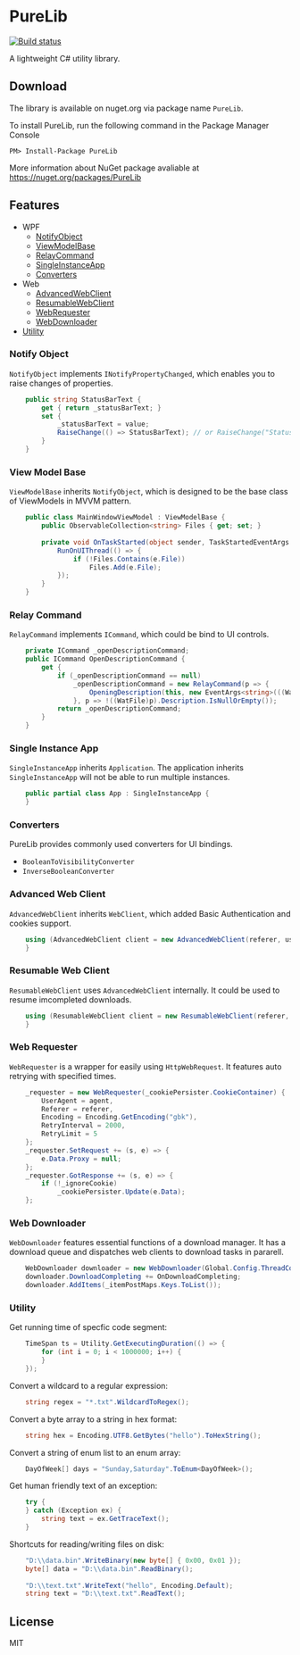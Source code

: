 # PureLib

[![Build status](https://ci.appveyor.com/api/projects/status/aogji08cvj7g1rq6?svg=true)](https://ci.appveyor.com/project/eriforce/purelib)

A lightweight C# utility library.


## Download

The library is available on nuget.org via package name `PureLib`.

To install PureLib, run the following command in the Package Manager Console
```
PM> Install-Package PureLib
```
More information about NuGet package avaliable at https://nuget.org/packages/PureLib


## Features

- WPF
  - [NotifyObject](#notify-object)
  - [ViewModelBase](#view-model-base)
  - [RelayCommand](#relay-command)
  - [SingleInstanceApp](#single-instance-app)
  - [Converters](#converters)
- Web
  - [AdvancedWebClient](#advanced-web-client)
  - [ResumableWebClient](#resumable-web-client)
  - [WebRequester](#web-requester)
  - [WebDownloader](#web-downloader)
- [Utility](#utility)

### Notify Object

`NotifyObject` implements `INotifyPropertyChanged`, which enables you to raise changes of properties.
```csharp
    public string StatusBarText {
        get { return _statusBarText; }
        set {
            _statusBarText = value;
            RaiseChange(() => StatusBarText); // or RaiseChange("StatusBarText");
        }
    }
```

### View Model Base

`ViewModelBase` inherits `NotifyObject`, which is designed to be the base class of ViewModels in MVVM pattern.
```csharp
    public class MainWindowViewModel : ViewModelBase {
        public ObservableCollection<string> Files { get; set; }
        
        private void OnTaskStarted(object sender, TaskStartedEventArgs e) {
            RunOnUIThread(() => {
                if (!Files.Contains(e.File))
                    Files.Add(e.File);
            });
        }
    }
```

### Relay Command

`RelayCommand` implements `ICommand`, which could be bind to UI controls.
```csharp
    private ICommand _openDescriptionCommand;
    public ICommand OpenDescriptionCommand {
        get {
            if (_openDescriptionCommand == null)
                _openDescriptionCommand = new RelayCommand(p => {
                    OpeningDescription(this, new EventArgs<string>(((WatFile)p).Description));
                }, p => !((WatFile)p).Description.IsNullOrEmpty());
            return _openDescriptionCommand;
        }
    }
```

### Single Instance App

`SingleInstanceApp` inherits `Application`. The application inherits `SingleInstanceApp` will not be able to run multiple instances.
```csharp
    public partial class App : SingleInstanceApp { 
    }
```

### Converters

PureLib provides commonly used converters for UI bindings.
- `BooleanToVisibilityConverter`
- `InverseBooleanConverter`

### Advanced Web Client

`AdvancedWebClient` inherits `WebClient`, which added Basic Authentication and cookies support.
```csharp
    using (AdvancedWebClient client = new AdvancedWebClient(referer, userName, password, cookies)) {
    }
```

### Resumable Web Client

`ResumableWebClient` uses `AdvancedWebClient` internally. It could be used to resume imcompleted downloads.
```csharp
    using (ResumableWebClient client = new ResumableWebClient(referer, userName, password, cookies)) {
    }
```

### Web Requester

`WebRequester` is a wrapper for easily using `HttpWebRequest`. It features auto retrying with specified times.
```csharp
    _requester = new WebRequester(_cookiePersister.CookieContainer) {
        UserAgent = agent,
        Referer = referer,
        Encoding = Encoding.GetEncoding("gbk"),
        RetryInterval = 2000,
        RetryLimit = 5
    };
    _requester.SetRequest += (s, e) => {
        e.Data.Proxy = null;
    };
    _requester.GotResponse += (s, e) => {
        if (!_ignoreCookie)
            _cookiePersister.Update(e.Data);
    };
```

### Web Downloader

`WebDownloader` features essential functions of a download manager. It has a download queue and dispatches web clients to download tasks in pararell.
```csharp
    WebDownloader downloader = new WebDownloader(Global.Config.ThreadCount, null, false);
    downloader.DownloadCompleting += OnDownloadCompleting;
    downloader.AddItems(_itemPostMaps.Keys.ToList());
```

### Utility

Get running time of specfic code segment:
```csharp
    TimeSpan ts = Utility.GetExecutingDuration(() => { 
        for (int i = 0; i < 1000000; i++) {
        }
    });
```

Convert a wildcard to a regular expression:
```csharp
    string regex = "*.txt".WildcardToRegex();
```

Convert a byte array to a string in hex format:
```csharp
    string hex = Encoding.UTF8.GetBytes("hello").ToHexString();
```

Convert a string of enum list to an enum array:
```csharp
    DayOfWeek[] days = "Sunday,Saturday".ToEnum<DayOfWeek>();
```

Get human friendly text of an exception:
```csharp
    try {
    } catch (Exception ex) {
        string text = ex.GetTraceText();
    }
```

Shortcuts for reading/writing files on disk:
```csharp
    "D:\\data.bin".WriteBinary(new byte[] { 0x00, 0x01 });
    byte[] data = "D:\\data.bin".ReadBinary();
    
    "D:\\text.txt".WriteText("hello", Encoding.Default);
    string text = "D:\\text.txt".ReadText();
```



## License

MIT